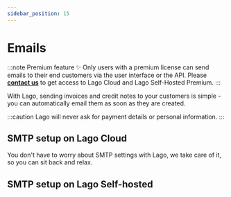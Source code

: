 ```yaml
---
sidebar_position: 15
---
```


# Emails
:::note Premium feature ✨
Only users with a premium license can send emails to their end customers via the user interface or the API. Please **[contact us](mailto:hello@getlago.com)** to get access to Lago Cloud and Lago Self-Hosted Premium.
:::

With Lago, sending invoices and credit notes to your customers is simple - you can automatically email them as soon as they are created.

:::caution
Lago will never ask for payment details or personal information.
:::

## SMTP setup on Lago Cloud
You don't have to worry about SMTP settings with Lago, we take care of it, so you can sit back and relax.

## SMTP setup on Lago Self-hosted